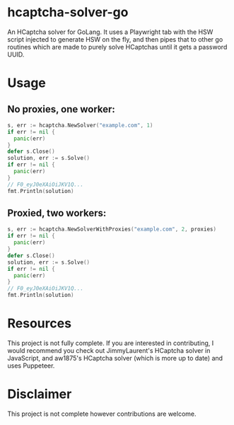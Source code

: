 # hcaptcha-solver-go

An HCaptcha solver for GoLang.
It uses a Playwright tab with the HSW script injected to generate HSW
on the fly, and then pipes that to other go routines which are made to purely
solve HCaptchas until it gets a password UUID.

# Usage

## No proxies, one worker:

```go
s, err := hcaptcha.NewSolver("example.com", 1)
if err != nil {
  panic(err)
}
defer s.Close()
solution, err := s.Solve()
if err != nil {
  panic(err)
}
// F0_eyJ0eXAiOiJKV1Q...
fmt.Println(solution)
```

## Proxied, two workers:

```go
s, err := hcaptcha.NewSolverWithProxies("example.com", 2, proxies)
if err != nil {
  panic(err)
}
defer s.Close()
solution, err := s.Solve()
if err != nil {
  panic(err)
}
// F0_eyJ0eXAiOiJKV1Q...
fmt.Println(solution)
```

# Resources

This project is not fully complete. If you are interested in contributing,
I would recommend you check out JimmyLaurent's HCaptcha solver in JavaScript,
and aw1875's HCaptcha solver (which is more up to date) and uses Puppeteer.

# Disclaimer

This project is not complete however contributions are welcome.
